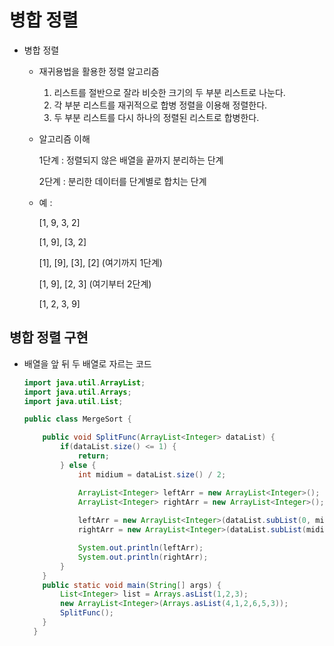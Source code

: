 # 병합 정렬

* 병합 정렬

  * 재귀용법을 활용한 정렬 알고리즘

    1. 리스트를 절반으로 잘라 비슷한 크기의 두 부분 리스트로 나눈다.
    2. 각 부분 리스트를 재귀적으로 합병 정렬을 이용해 정렬한다.
    3. 두 부분 리스트를 다시 하나의 정렬된 리스트로 합병한다.

  * 알고리즘 이해

    1단계 : 정렬되지 않은 배열을 끝까지 분리하는 단계

    2단계 : 분리한 데이터를 단계별로 합치는 단계

  * 예 :

    [1, 9, 3, 2]

    [1, 9], [3, 2]

    [1], [9], [3], [2] (여기까지 1단계)

    [1, 9], [2, 3] (여기부터 2단계)

    [1, 2, 3, 9]

## 병합 정렬 구현

* 배열을 앞 뒤 두 배열로 자르는 코드

  ~~~java
  import java.util.ArrayList;
  import java.util.Arrays;
  import java.util.List;
  
  public class MergeSort {
  
      public void SplitFunc(ArrayList<Integer> dataList) {
          if(dataList.size() <= 1) {
              return;
          } else {
              int midium = dataList.size() / 2;
  
              ArrayList<Integer> leftArr = new ArrayList<Integer>();
              ArrayList<Integer> rightArr = new ArrayList<Integer>();
              
              leftArr = new ArrayList<Integer>(dataList.subList(0, midium));
              rightArr = new ArrayList<Integer>(dataList.subList(midium, dataList.size()));
  
              System.out.println(leftArr);
              System.out.println(rightArr);
          }
      }
      public static void main(String[] args) {
          List<Integer> list = Arrays.asList(1,2,3);
          new ArrayList<Integer>(Arrays.asList(4,1,2,6,5,3));
          SplitFunc();
      }  
    }
  ~~~

  